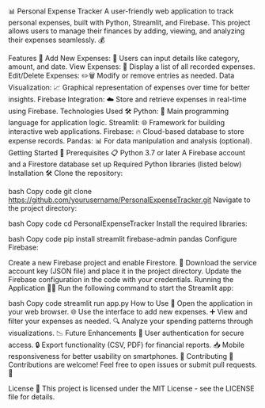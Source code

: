 📊 Personal Expense Tracker
A user-friendly web application to track personal expenses, built with Python, Streamlit, and Firebase. This project allows users to manage their finances by adding, viewing, and analyzing their expenses seamlessly. 💰

Features 🌟
Add New Expenses: 📅 Users can input details like category, amount, and date.
View Expenses: 👀 Display a list of all recorded expenses.
Edit/Delete Expenses: ✏️🗑️ Modify or remove entries as needed.
Data Visualization: 📈 Graphical representation of expenses over time for better insights.
Firebase Integration: ☁️ Store and retrieve expenses in real-time using Firebase.
Technologies Used 🛠️
Python: 🐍 Main programming language for application logic.
Streamlit: 🌐 Framework for building interactive web applications.
Firebase: 🔥 Cloud-based database to store expense records.
Pandas: 📊 For data manipulation and analysis (optional).
Getting Started 🚀
Prerequisites 📋
Python 3.7 or later
A Firebase account and a Firestore database set up
Required Python libraries (listed below)
Installation 🛠️
Clone the repository:

bash
Copy code
git clone https://github.com/yourusername/PersonalExpenseTracker.git
Navigate to the project directory:

bash
Copy code
cd PersonalExpenseTracker
Install the required libraries:

bash
Copy code
pip install streamlit firebase-admin pandas
Configure Firebase:

Create a new Firebase project and enable Firestore. 🔑
Download the service account key (JSON file) and place it in the project directory.
Update the Firebase configuration in the code with your credentials.
Running the Application 🏃‍♂️
Run the following command to start the Streamlit app:

bash
Copy code
streamlit run app.py
How to Use 📝
Open the application in your web browser. 🌐
Use the interface to add new expenses. ➕
View and filter your expenses as needed. 🔍
Analyze your spending patterns through visualizations. 📉
Future Enhancements 🚀
User authentication for secure access. 🔒
Export functionality (CSV, PDF) for financial reports. 📥
Mobile responsiveness for better usability on smartphones. 📱
Contributing 🤝
Contributions are welcome! Feel free to open issues or submit pull requests. 🙌

License 📄
This project is licensed under the MIT License - see the LICENSE file for details.
